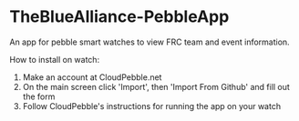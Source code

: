 TheBlueAlliance-PebbleApp
=========================

An app for pebble smart watches to view FRC team and event information.

How to install on watch:
1. Make an account at CloudPebble.net
2. On the main screen click 'Import', then 'Import From Github' and fill out the form
3. Follow CloudPebble's instructions for running the app on your watch
